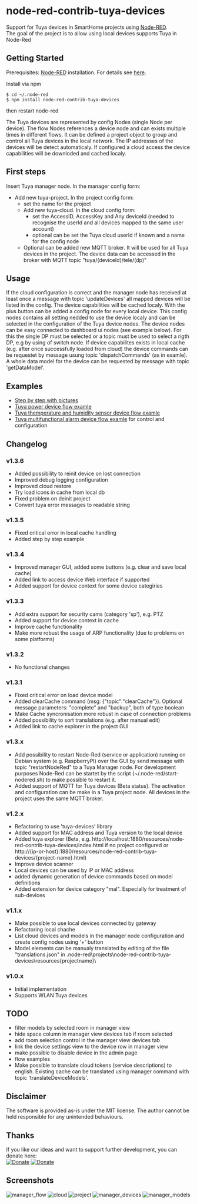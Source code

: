 # node-red-contrib-tuya-devices
Support for Tuya devices in SmartHome projects using [Node-RED](https://nodered.org/).  
The goal of the project is to allow using local devices supports Tuya in Node-Red

## Getting Started

Prerequisites: [Node-RED](https://nodered.org) installation. For details see [here](https://nodered.org/docs/getting-started/installation).

Install via npm

```shell
$ cd ~/.node-red
$ npm install node-red-contrib-tuya-devices
```
then restart node-red

The Tuya devices are represented by config Nodes (single Node per device). The flow Nodes references a device node and can exists multiple times in different flows. It can be defined a project object to group and control all Tuya devices in the local network. The IP addresses of the devices will be detect automaticaly. If configured a cloud access the device capabilities will be downloded and cached localy.

## First steps
Insert Tuya manager node. 
In the manager config form:  
- Add new tuya-project. 
  In the project config form:  
  - set the name for the project
  - Add new tuya-cloud. 
    In the cloud config form:  
    - set the AccessID, AccessKey and Any deviceId (needed to recognise the userId and all devices mapped to the same user account)
    - optional can be set the Tuya cloud userId if known and a name for the config node
  - Optional can be added new MQTT broker. It will be used for all Tuya devices in the project. The device data can be accessed in the broker with MQTT topic "tuya/(deviceId)/tele/(dp)"

## Usage
If the cloud configuration is correct and the manager node has received at least once a message with topic 'updateDevices' all mapped devices will be listed in the config. The device capabilities will be cached localy. With the plus button can be added a config node for every local device. This config nodes contains all setting nedded to use the device localy and can be selected in the configuration of the Tuya device nodes. 
The device nodes can be easy connected to dashboard ui nodes (see example below). For this the single DP must be selected or a topic must be used to select a rigth DP, e.g by using of switch node. If device capabilites exists in local cache (e.g. after once successfully loaded from cloud) the device commands can be requestet by message usung topic 'dispatchCommands' (as in examle). A whole data model for the device can be requested by message with topic 'getDataModel'. 

## Examples
- [Step by step with pictures](./doc/step_by_step.md)
- [Tuya power device flow examle](./img/power_dev.json)
- [Tuya themperature and humidity sensor device flow examle](./img/th_sensor.json)
- [Tuya multifunctional alarm device flow examle](./img/alarm.json) for control and configuration

## Changelog

### v1.3.6
- Added possibility to reinit device on lost connection
- Improved debug logging configuration
- Improved cloud restore
- Try load icons in cache from local db
- Fixed problem on deinit project
- Convert tuya error messages to readable string

### v1.3.5
- Fixed critical error in local cache handling
- Added step by step example

### v1.3.4
- Improved manager GUI, added some buttons (e.g. clear and save local cache)
- Added link to access device Web interface if supported
- Added support for device context for some device categiries

### v1.3.3
- Add extra support for security cams (category 'sp'), e.g. PTZ
- Added support for device context in cache
- Improve cache functionality
- Make more robust the usage of ARP functionality (due to problems on some platforms)

### v1.3.2
- No functional changes

### v1.3.1
- Fixed critical error on load device model
- Added clearCache command (msg: {"topic":"clearCache"}). Optional message parameters: "complete" and "backup", both of type boolean
- Make Cache syncronisation more robust in case of connection problems
- Added possibility to sort translations (e.g. after manual edit)
- Added link to cache explorer in the project GUI

### v1.3.x
- Add possibility to restart Node-Red (service or application) running on Debian system (e.g. RaspberryPI) over the GUI by send message with topic "restartNodeRed" to a Tuya Manager node. For development purposes Node-Red can be startet by the script (~/.node-red/start-nodered.sh) to make possible to restart it.
- Added support of MQTT for Tuya devices (Beta status). The activation and configuration can be make in a Tuya project node. All devices in the project uses the same MQTT broker. 

### v1.2.x
- Refactoring to use 'tuya-devices' library
- Added support for MAC address and Tuya version to the local device
- Added tuya explorer (Beta, e.g. http://localhost:1880/resources/node-red-contrib-tuya-devices/index.html if no project configured or
  http://{ip-or-host}:1880/resources/node-red-contrib-tuya-devices/{project-name}.html)
- Improve device scanner
- Local devices can be used by IP or MAC address
- added dynamic generation of device commands based on model definitions
- Added extension for device category "mal". Especially for treatment of sub-devices

### v1.1.x
- Make possible to use local devices connected by gateway
- Refactoring local chache
- List cloud devices and models in the manager node configuration and create config nodes using '+' button
- Model elements can be manualy translated by editing of the file "translations.json" in .node-red\projects\node-red-contrib-tuya-devices\resources\{projectname}\

### v1.0.x
- Initial implementation
- Supports WLAN Tuya devices

## TODO
- filter models by selected room in manager view
- hide space column in manager view devices tab if room selected
- add room selection control in the manager view devices tab
- link the device settings view to the device row in manager view
- make possible to disable device in the admin page
- flow examples
- Make possible to translate cloud tokens (service descriptions) to english. Existing cache can be translated using manager command with topic 'translateDeviceModels'. 
  

## Disclaimer
The software is provided as-is under the MIT license. The author cannot be held responsible for any unintended behaviours.

## Thanks
If you like our ideas and want to support further development, you can donate here:  
[![Donate](https://img.shields.io/badge/donate-PayPal-blue.svg)](https://paypal.me/tasmotas)
[![Donate](https://img.shields.io/badge/donate-buy%20me%20a%20coffee-yellow.svg)](https://www.buymeacoffee.com/smarthomenodes)

## Screenshots
![manager_flow](./img/manager_flow.jpg) 
![cloud](./img/cloud.jpg) 
![project](./img/project.jpg) 
![manager_devices](./img/manager_devices.jpg) 
![manager_models](./img/manager_models.jpg) 
